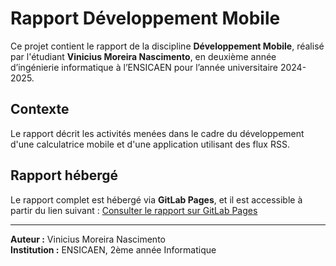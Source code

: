 # Rapport Développement Mobile

Ce projet contient le rapport de la discipline **Développement Mobile**, réalisé par l'étudiant **Vinicius Moreira Nascimento**, en deuxième année d’ingénierie informatique à l’ENSICAEN pour l’année universitaire 2024-2025.

## Contexte
Le rapport décrit les activités menées dans le cadre du développement d'une calculatrice mobile et d'une application utilisant des flux RSS.

## Rapport hébergé
Le rapport complet est hébergé via **GitLab Pages**, et il est accessible à partir du lien suivant :
[Consulter le rapport sur GitLab Pages](https://calculator-mobile-31b2b9.pages.ecole.ensicaen.fr/)

---
**Auteur :** Vinicius Moreira Nascimento  
**Institution :** ENSICAEN, 2ème année Informatique
